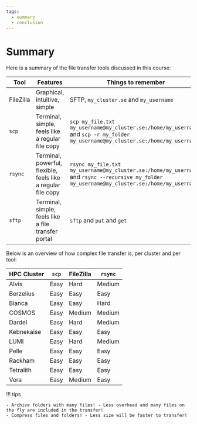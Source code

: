 ```yaml
---
tags:
  - summary
  - conclusion
---
```


# Summary

Here is a summary of the file transfer tools discussed in this course:

<!-- markdownlint-disable MD013 --><!-- Tables cannot be split up over lines, hence will break 80 characters per line -->

Tool       |Features                                                    |Things to remember
-----------|------------------------------------------------------------|-----------------------------------------------------------------------------------------------------------------------------------------------
FileZilla  |Graphical, intuitive, simple                                |SFTP, `my_cluster.se` and `my_username`
`scp`      |Terminal, simple, feels like a regular file copy            |`scp my_file.txt my_username@my_cluster.se:/home/my_username/` and `scp -r my_folder my_username@my_cluster.se:/home/my_username/`
`rsync`    |Terminal, powerful, flexible, feels like a regular file copy|`rsync my_file.txt my_username@my_cluster.se:/home/my_username/` and `rsync --recursive my_folder my_username@my_cluster.se:/home/my_username/`
`sftp`     |Terminal, simple, feels like a file transfer portal         |`sftp` and `put` and `get`

Below is an overview of how complex file transfer is,
per cluster and per tool:

HPC Cluster|`scp`     |FileZilla |`rsync`
-----------|----------|----------|-------
Alvis      |Easy      |Hard      |Medium
Berzelius  |Easy      |Easy      |Easy
Bianca     |Easy      |Easy      |Hard
COSMOS     |Easy      |Medium    |Medium 
Dardel     |Easy      |Hard      |Medium 
Kebnekaise |Easy      |Easy      |Easy
LUMI       |Easy      |Hard      |Medium 
Pelle      |Easy      |Easy      |Easy
Rackham    |Easy      |Easy      |Easy
Tetralith  |Easy      |Easy      |Easy
Vera       |Easy      |Medium    |Easy

!!! tips

    - Archive folders with many files! - Less overhead and many files on the fly are included in the transfer!
    - Compress files and folders! - Less size will be faster to transfer!
